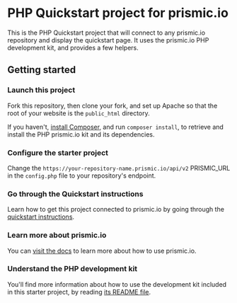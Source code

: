# PHP Quickstart project for prismic.io

This is the PHP Quickstart project that will connect to any prismic.io repository and display the quickstart page. It uses the prismic.io PHP development kit, and provides a few helpers.

## Getting started

### Launch this project

Fork this repository, then clone your fork, and set up Apache so that the root of your website is the `public_html` directory.

If you haven't, [install Composer](https://getcomposer.org/doc/00-intro.md), and run `composer install`, to retrieve and install the PHP prismic.io kit and its dependencies.

### Configure the starter project

Change the ```https://your-repository-name.prismic.io/api/v2``` PRISMIC_URL in the `config.php` file to your repository's endpoint.

### Go through the Quickstart instructions

Learn how to get this project connected to prismic.io by going through the [quickstart instructions](https://prismic.io/quickstart#?lang=php).

### Learn more about prismic.io

You can [visit the docs](https://prismic.io/docs#?lang=php) to learn more about how to use prismic.io.

### Understand the PHP development kit

You'll find more information about how to use the development kit included in this starter project, by reading [its README file](https://github.com/prismicio/php-kit).
